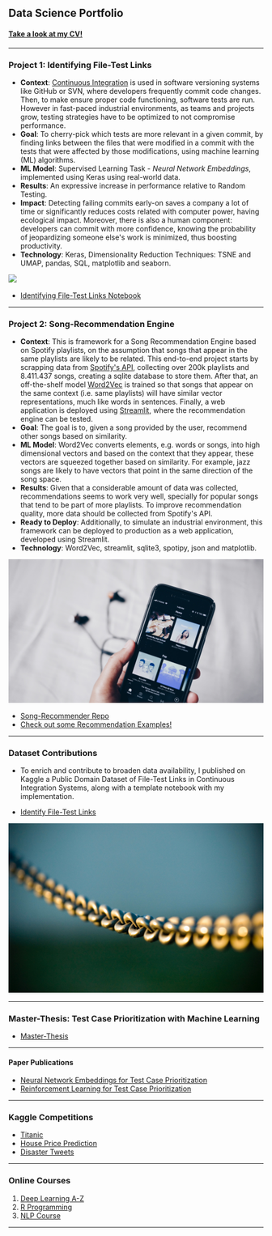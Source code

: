 ## Data Science Portfolio

#### [Take a look at my CV!](/pdf/CV_JoaoLousada.pdf)

---

### Project 1: Identifying File-Test Links

- **Context**: [Continuous Integration](https://en.wikipedia.org/wiki/Continuous_integration) is used in software versioning systems like GitHub or SVN, where developers frequently commit code changes. Then, to make ensure proper code functioning, software tests are run. However in fast-paced industrial environments,  as teams and projects grow, testing strategies have to be optimized to not compromise performance. 
- **Goal**: To cherry-pick which tests are more relevant in a given commit, by finding links between the files that were modified in a commit with the tests that were affected by those modifications, using machine learning (ML) algorithms.
- **ML Model**: Supervised Learning Task - *Neural Network Embeddings*, implemented using Keras using real-world data.
- **Results**: An expressive increase in performance relative to Random Testing. 
- **Impact**: Detecting failing commits early-on saves a company a lot of time or significantly reduces costs related with computer power, having ecological impact. Moreover, there is also a human component: developers can commit with more confidence, knowing the probability of jeopardizing someone else's work is minimized, thus boosting productivity.
- **Technology**: Keras, Dimensionality Reduction Techniques: TSNE and UMAP, pandas, SQL, matplotlib and seaborn.

<img src="images/software.jpg?raw=true"/>


- [Identifying File-Test Links Notebook](https://www.kaggle.com/joolousada/identifying-file-test-links)

---

### Project 2: Song-Recommendation Engine

- **Context**: This is framework for a Song Recommendation Engine based on Spotify playlists, on the assumption that songs that appear in the same playlists are likely to be related. This end-to-end project starts by scrapping data from [Spotify's API](https://developer.spotify.com/documentation/web-api/), collecting over 200k playlists and 8.411.437 songs, creating a sqlite database to store them. After that, an off-the-shelf model [Word2Vec](https://radimrehurek.com/gensim/models/word2vec.html) is trained so that songs that appear on the same context (i.e. same playlists) will have similar vector representations, much like words in sentences. Finally, a web application is deployed using [Streamlit](https://www.streamlit.io), where the recommendation engine can be tested. 
- **Goal**: The goal is to, given a song provided by the user, recommend other songs based on similarity. 
- **ML Model**: Word2Vec converts elements, e.g. words or songs, into high dimensional vectors and based on the context that they appear, these vectors are squeezed together based on similarity. For example, jazz songs are likely to have vectors that point in the same direction of the song space. 
- **Results**: Given that a considerable amount of data was collected, recommendations seems to work very well, specially for popular songs that tend to be part of more playlists. To improve recommendation quality, more data should be collected from Spotify's API.
- **Ready to Deploy**: Additionally, to simulate an industrial environment, this framework can be deployed to production as a web application, developed using Streamlit.
- **Technology**: Word2Vec, streamlit, sqlite3, spotipy, json and matplotlib.



<img src="images/spotify.jpg?raw=true"/>


- [Song-Recommender Repo](https://github.com/jlousada315/song-recommendation-engine)
- [Check out some Recommendation Examples!](/images/merge_from_ofoct.jpg)

---

### Dataset Contributions

- To enrich and contribute to broaden data availability, I published on Kaggle a Public Domain Dataset of File-Test Links in Continuous Integration Systems, along with a template notebook with my implementation.

- [Identify File-Test Links](https://www.kaggle.com/joolousada/filetest-links-in-regression-testing)

<img src="images/link.jpg?raw=true"/>

---

### Master-Thesis: Test Case Prioritization with Machine Learning

- [Master-Thesis](/sample_page)

---

#### Paper Publications
- [Neural Network Embeddings for Test Case Prioritization](https://arxiv.org/abs/2012.10154)
- [Reinforcement Learning for Test Case Prioritization](https://arxiv.org/abs/2012.11364)

---

### Kaggle Competitions

- [Titanic](https://www.kaggle.com/joolousada/titanic-predictions)
- [House Price Prediction](https://www.kaggle.com/joolousada/house-prices-prediction)
- [Disaster Tweets](https://www.kaggle.com/joolousada/nlp-disaster-tweets-tf-idf-linearsvc)

---

### Online Courses

1. [Deep Learning A-Z](/pdf/deep_learning_certificate.pdf)
2. [R Programming](/pdf/R_certificate.pdf)
3. [NLP Course](/pdf/nlp_certificate.pdf)

---
